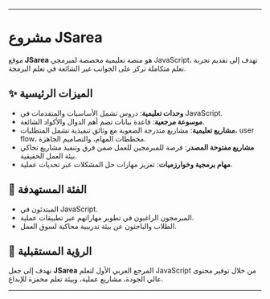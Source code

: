 
---

# مشروع JSarea  

 موقع **JSarea** هو منصة تعليمية مخصصة لمبرمجي JavaScript، تهدف إلى تقديم تجربة تعلم متكاملة تركز على الجوانب غير الشائعة في تعلم البرمجة.  

## ✨ الميزات الرئيسية  
- **وحدات تعليمية**: دروس تشمل الأساسيات والمتقدمات في JavaScript.  
- **موسوعة مرجعية**: قاعدة بيانات تضم أهم الدوال والأكواد الشائعة.  
- **مشاريع تعليمية**: مشاريع متدرجة الصعوبة مع وثائق تنفيذية تشمل المتطلبات، user flow، مخططات المهام، والتصاميم الجاهزة.  
- **مشاريع مفتوحة المصدر**: فرصة للمبرمجين للعمل ضمن فرق وتنفيذ مشاريع تحاكي بيئة العمل الحقيقية.  
- **مهام برمجية وخوارزميات**: تعزيز مهارات حل المشكلات عبر تحديات عملية.  

## 🎯 الفئة المستهدفة  
- المبتدئون في JavaScript.  
- المبرمجون الراغبون في تطوير مهاراتهم عبر تطبيقات عملية.  
- الطلاب والباحثون عن بيئة تدريبية محاكية لسوق العمل.  

## 🚀 الرؤية المستقبلية  
نهدف إلى جعل **JSarea** المرجع العربي الأول لتعلم JavaScript من خلال توفير محتوى عالي الجودة، مشاريع عملية، وبيئة تعلم محفزة للإبداع.  

---